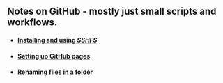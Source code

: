 
## Notes on GitHub -  mostly just small scripts and workflows.
* #### [Installing and using *SSHFS*](notes/sshfs.md)
* #### [Setting up GitHub pages](notes/github-io.md)
* #### [Renaming files in a folder](notes/rename-files.md)